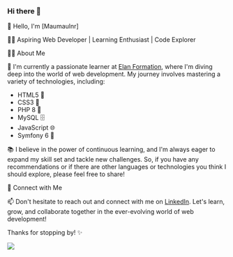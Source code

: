 ### Hi there 👋

<!--
**Maumaulnr/Maumaulnr** is a ✨ _special_ ✨ repository because its `README.md` (this file) appears on your GitHub profile.

Here are some ideas to get you started:

- 🔭 I’m currently working on ...
- 🌱 I’m currently learning ...
- 👯 I’m looking to collaborate on ...
- 🤔 I’m looking for help with ...
- 💬 Ask me about ...
- 📫 How to reach me: ...
- 😄 Pronouns: ...
- ⚡ Fun fact: ...
-->

👋 Hello, I'm [Maumaulnr]

👩‍💻 Aspiring Web Developer | Learning Enthusiast | Code Explorer

👩‍🚀 About Me

🌱 I'm currently a passionate learner at [Elan Formation](https://www.elan-formation.fr/), where I'm diving deep into the world of web development. My journey involves mastering a variety of technologies, including:

- HTML5 📝
- CSS3 🎨
- PHP 8 🚀
- MySQL 🗄️
- JavaScript 🌐
- Symfony 6 🧩


📚 I believe in the power of continuous learning, and I'm always eager to expand my skill set and tackle new challenges. So, if you have any recommendations or if there are other languages or technologies you think I should explore, please feel free to share!

🔌 Connect with Me

📫 Don't hesitate to reach out and connect with me on [LinkedIn](https://www.linkedin.com/in/maurane-l-529989275). Let's learn, grow, and collaborate together in the ever-evolving world of web development!

Thanks for stopping by! ✨

<img src="https://github-readme-stats.vercel.app/api/top-langs/?username=Maumaulnr&theme=dark"/>

